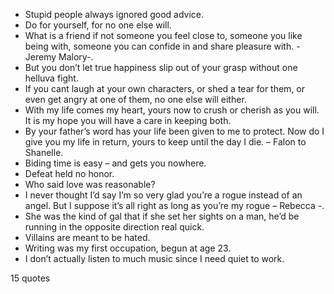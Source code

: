  - Stupid people always ignored good advice.
 - Do for yourself, for no one else will.
 - What is a friend if not someone you feel close to, someone you like being with, someone you can confide in and share pleasure with. -Jeremy Malory-.
 - But you don’t let true happiness slip out of your grasp without one helluva fight.
 - If you cant laugh at your own characters, or shed a tear for them, or even get angry at one of them, no one else will either.
 - With my life comes my heart, yours now to crush or cherish as you will. It is my hope you will have a care in keeping both.
 - By your father’s word has your life been given to me to protect. Now do I give you my life in return, yours to keep until the day I die. – Falon to Shanelle.
 - Biding time is easy – and gets you nowhere.
 - Defeat held no honor.
 - Who said love was reasonable?
 - I never thought I’d say I’m so very glad you’re a rogue instead of an angel. But I suppose it’s all right as long as you’re my rogue – Rebecca -.
 - She was the kind of gal that if she set her sights on a man, he’d be running in the opposite direction real quick.
 - Villains are meant to be hated.
 - Writing was my first occupation, begun at age 23.
 - I don’t actually listen to much music since I need quiet to work.

15 quotes